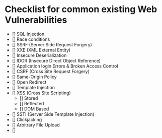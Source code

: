 # Checklist for common existing Web Vulnerabilities

- [] SQL Injection
- [] Race conditions
- [] SSRF (Server Side Request Forgery)
- [] XXE (XML External Entity)
- [] Insecure Deserialization
- [] IDOR (Insecure Direct Object Reference)
- [] Application login Errors & Broken Access Control
- [] CSRF (Cross Site Request Forgery)
- [] Same-Origin Policy
- [] Open Redirect
- [] Template Injection
- [] XSS (Cross Site Scripting)
  - [] Stored
  - [] Reflected
  - [] DOM Based
- [] SSTI (Server Side Template Injection)
- [] Clickjacking
- [] Arbitrary File Upload
- []
